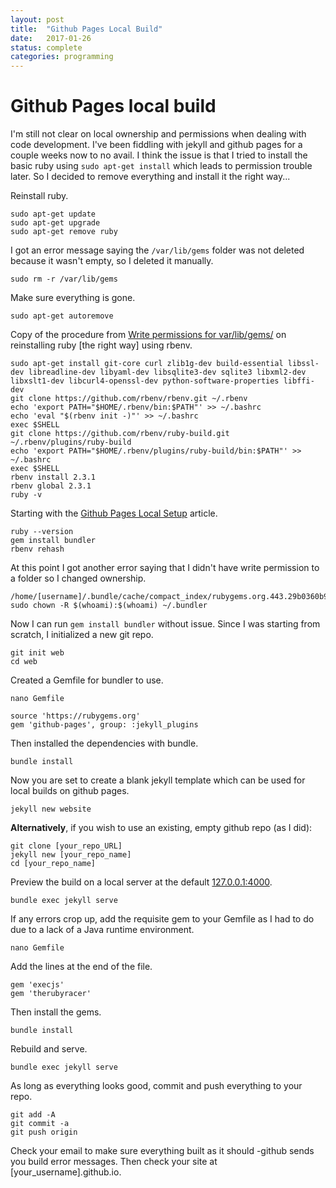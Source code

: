 ```yaml
---
layout: post
title:  "Github Pages Local Build"
date:   2017-01-26
status: complete
categories: programming
---
```



# Github Pages local build

I'm still not clear on local ownership and permissions when dealing with code development. I've been fiddling with jekyll and github pages for a couple weeks now to no avail. I think the issue is that I tried to install the basic ruby using `sudo apt-get install` which leads to permission trouble later. So I decided to remove everything and install it the right way...

Reinstall ruby.

```
sudo apt-get update
sudo apt-get upgrade
sudo apt-get remove ruby
```

I got an error message saying the `/var/lib/gems` folder was not deleted because it wasn't empty, so I deleted it manually.

```
sudo rm -r /var/lib/gems
```

Make sure everything is gone.

```
sudo apt-get autoremove
```

Copy of the procedure from [Write permissions for var/lib/gems/](https://stackoverflow.com/questions/37720892/you-dont-have-write-permissions-for-the-var-lib-gems-2-3-0-directory#37956249) on reinstalling ruby [the right way] using rbenv.

```
sudo apt-get install git-core curl zlib1g-dev build-essential libssl-dev libreadline-dev libyaml-dev libsqlite3-dev sqlite3 libxml2-dev libxslt1-dev libcurl4-openssl-dev python-software-properties libffi-dev
git clone https://github.com/rbenv/rbenv.git ~/.rbenv
echo 'export PATH="$HOME/.rbenv/bin:$PATH"' >> ~/.bashrc
echo 'eval "$(rbenv init -)"' >> ~/.bashrc
exec $SHELL
git clone https://github.com/rbenv/ruby-build.git ~/.rbenv/plugins/ruby-build
echo 'export PATH="$HOME/.rbenv/plugins/ruby-build/bin:$PATH"' >> ~/.bashrc
exec $SHELL
rbenv install 2.3.1
rbenv global 2.3.1
ruby -v
```

Starting with the [Github Pages Local Setup](https://help.github.com/articles/setting-up-your-github-pages-site-locally-with-jekyll/) article.

```
ruby --version
gem install bundler
rbenv rehash
```

At this point I got another error saying that I didn't have write permission to a folder so I changed ownership.

```
/home/[username]/.bundle/cache/compact_index/rubygems.org.443.29b0360b937aa4d161703e6160654e47/versions`
sudo chown -R $(whoami):$(whoami) ~/.bundler
```

Now I can run `gem install bundler` without issue.
Since I was starting from scratch, I initialized a new git repo.

```
git init web
cd web
```

Created a Gemfile for bundler to use.

```
nano Gemfile
```
```
source 'https://rubygems.org'
gem 'github-pages', group: :jekyll_plugins
```
Then installed the dependencies with bundle.

```
bundle install
```

Now you are set to create a blank jekyll template which can be used for local builds on github pages.

```
jekyll new website
```

**Alternatively**, if you wish to use an existing, empty github repo (as I did):

```
git clone [your_repo_URL]
jekyll new [your_repo_name]
cd [your_repo_name]
```

Preview the build on a local server at the default [127.0.0.1:4000](http://127.0.0.1:4000).

```
bundle exec jekyll serve
```

If any errors crop up, add the requisite gem to your Gemfile as I had to do due to a lack of a Java runtime environment.

```
nano Gemfile
```

Add the lines at the end of the file.

```
gem 'execjs'
gem 'therubyracer'
```

Then install the gems.

```
bundle install
```

Rebuild and serve.

```
bundle exec jekyll serve
```

As long as everything looks good, commit and push everything to your repo.

```
git add -A
git commit -a
git push origin
```

Check your email to make sure everything built as it should -github sends you build error messages. Then check your site at [your_username].github.io.
